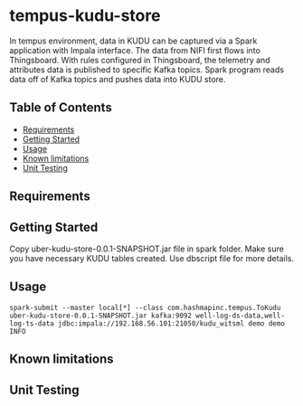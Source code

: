 # tempus-kudu-store
In tempus environment, data in KUDU can be captured via a Spark application with Impala interface. The data from NIFI
first flows into Thingsboard. With rules configured in Thingsboard, the telemetry and attributes data is published to
specific Kafka topics. Spark program reads data off of Kafka topics and pushes data into KUDU store.

## Table of Contents

- [Requirements](#requirements)
- [Getting Started](#getting-started)
- [Usage](#usage)
- [Known limitations](#limitations)
- [Unit Testing](#unit-testing)

## Requirements

## Getting Started

Copy uber-kudu-store-0.0.1-SNAPSHOT.jar file in spark folder.
Make sure you have necessary KUDU tables created. Use dbscript file for more details.

## Usage

    spark-submit --master local[*] --class com.hashmapinc.tempus.ToKudu uber-kudu-store-0.0.1-SNAPSHOT.jar kafka:9092 well-log-ds-data,well-log-ts-data jdbc:impala://192.168.56.101:21050/kudu_witsml demo demo INFO


## Known limitations

## Unit Testing